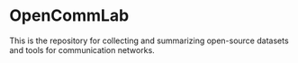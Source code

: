 # OpenCommLab
This is the repository for collecting and summarizing open-source datasets and tools for communication networks.
